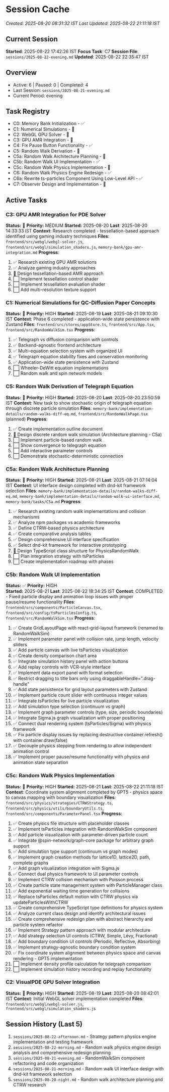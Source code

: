 # Session Cache

_Created: 2025-08-20 08:31:32 IST_
_Last Updated: 2025-08-22 21:11:18 IST_

## Current Session

**Started**: 2025-08-22 17:42:26 IST
**Focus Task**: C7
**Session File**: `sessions/2025-08-22-evening.md`
**Updated**: 2025-08-22 22:35:47 IST

## Overview

- Active: 6 | Paused: 0 | Completed: 4
- Last Session: `sessions/2025-08-21-evening.md`
- Current Period: evening

## Task Registry

- C0: Memory Bank Initialization - ✅
- C1: Numerical Simulations - 🔄
- C2: WebGL GPU Solver - 🔄
- C3: GPU AMR Integration - 🔄
- C4: Fix Pause Button Functionality - ✅
- C5: Random Walk Derivation - 🔄
- C5a: Random Walk Architecture Planning - 🔄
- C5b: Random Walk UI Implementation - ✅
- C5c: Random Walk Physics Implementation - 🔄
- C6: Random Walk Physics Engine Redesign - ✅
- C6a: Rewrite ts-particles Component Using Low-Level API - ✅
- C7: Observer Design and Implementation - 🔄

## Active Tasks

### C3: GPU AMR Integration for PDE Solver

**Status:** 🔄 **Priority:** MEDIUM
**Started:** 2025-08-20 **Last**: 2025-08-20 14:33:33 IST
**Context**: Research completed - tessellation-based approach identified using gaming industry techniques
**Files**: `frontend/src/webgl/webgl-solver.js`, `frontend/src/webgl/simulation_shaders.js`, `memory-bank/gpu-amr-integration.md`
**Progress**:

1. ✅ Research existing GPU AMR solutions
2. ✅ Analyze gaming industry approaches
3. 🔄 Design tessellation-based AMR approach
4. ⬜ Implement tessellation control shader
5. ⬜ Implement tessellation evaluation shader
6. ⬜ Add multi-resolution texture support

### C1: Numerical Simulations for QC-Diffusion Paper Concepts

**Status:** 🔄 **Priority:** HIGH
**Started:** 2025-08-19 **Last**: 2025-08-21 09:10:30 IST
**Context**: Phase 6 completed - application-wide state persistence with Zustand
**Files**: `frontend/src/stores/appStore.ts`, `frontend/src/App.tsx`, `frontend/src/RandomWalkSim.tsx`
**Progress**:

1. ✅ Telegraph vs diffusion comparison with controls
2. ✅ Backend-agnostic frontend architecture
3. ✅ Multi-equation selection system with organized UI
4. ✅ Telegraph equation stability fixes and conservation monitoring
5. ✅ Application-wide state persistence with Zustand
6. ⬜ Wheeler-DeWitt equation implementations
7. ⬜ Random walk and spin network models

### C5: Random Walk Derivation of Telegraph Equation

**Status:** 🔄 **Priority:** HIGH
**Started:** 2025-08-20 **Last**: 2025-08-20 23:50:59 IST
**Context**: New task to show stochastic origin of telegraph equation through discrete particle simulation
**Files**: `memory-bank/implementation-details/random-walks-diff-eq.md`, `frontend/src/RandomWalkPage.tsx` (planned)
**Progress**:

1. ✅ Create implementation outline document
2. 🔄 Design discrete random walk simulation (Architecture planning - C5a)
3. ⬜ Implement particle-based random walk
4. ⬜ Show convergence to telegraph equation
5. ⬜ Add interactive parameter controls
6. ⬜ Demonstrate stochastic-deterministic connection

### C5a: Random Walk Architecture Planning

**Status:** 🔄 **Priority:** HIGH
**Started:** 2025-08-21 **Last**: 2025-08-21 07:14:04 IST
**Context**: UI interface design completed with dnd-kit framework selection
**Files**: `memory-bank/implementation-details/random-walks-diff-eq.md`, `memory-bank/implementation-details/random-walk-ui-interface.md`, `memory-bank/tasks/C5a.md`
**Progress**:

1. ✅ Research existing random walk implementations and collision mechanisms
2. ✅ Analyze npm packages vs academic frameworks
3. ✅ Define CTRW-based physics architecture
4. ✅ Create comparative analysis tables
5. ✅ Design comprehensive UI interface specification
6. ✅ Select dnd-kit framework for interactive prototyping
7. 🔄 Design TypeScript class structure for PhysicsRandomWalk
8. ⬜ Plan integration strategy with tsParticles
9. ⬜ Create implementation roadmap with phases

### C5b: Random Walk UI Implementation

**Status:** ✅ **Priority:** HIGH  
**Started:** 2025-08-21 **Last**: 2025-08-22 18:34:25 IST
**Context**: COMPLETED - Fixed particle display and animation loop issues with proper pause/resume functionality
**Files**: `frontend/src/components/ParticleCanvas.tsx`, `frontend/src/config/tsParticlesConfig.ts`, `frontend/src/RandomWalkSim.tsx`
**Progress**:

1. ✅ Create GridLayoutPage with react-grid-layout framework (renamed to RandomWalkSim)
2. ✅ Implement parameter panel with collision rate, jump length, velocity sliders
3. ✅ Add particle canvas with live tsParticles visualization
4. ✅ Create density comparison chart area
5. ✅ Integrate simulation history panel with action buttons
6. ✅ Add replay controls with VCR-style interface
7. ✅ Implement data export panel with format selection
8. ✅ Restrict dragging to title bars only using draggableHandle=".drag-handle"
9. ✅ Add state persistence for grid layout parameters with Zustand
10. ✅ Implement particle count slider with continuous integer values
11. ✅ Integrate tsParticles for live particle visualization
12. ✅ Add simulation type selection (continuum vs graph)
13. ✅ Implement graph parameter controls (type, size, periodic boundaries)
14. ✅ Integrate Sigma.js graph visualization with proper positioning
15. ✅ Connect dual rendering system (tsParticles/Sigma) with physics framework
16. ✅ Fix particle display issues by replacing destructive container.refresh() with container.draw(false)
17. ✅ Decouple physics stepping from rendering to allow independent animation control
18. ✅ Implement proper pause/resume functionality with physics and animation state separation

### C5c: Random Walk Physics Implementation

**Status:** 🔄 **Priority:** HIGH
**Started:** 2025-08-21 **Last**: 2025-08-22 21:11:18 IST
**Context**: Coordinate system alignment completed by GPT5 - physics space to canvas mapping with boundary visualization
**Files**: `frontend/src/physics/strategies/CTRWStrategy.ts`, `frontend/src/physics/utils/boundaryUtils.ts`, `frontend/src/components/ParameterPanel.tsx`
**Progress**:

1. ✅ Create physics file structure with placeholder classes
2. ✅ Implement tsParticles integration with RandomWalkSim component
3. ✅ Add particle visualization with parameter-driven particle count
4. ✅ Integrate @spin-network/graph-core package for arbitrary graph support
5. ✅ Add simulation type support (continuum vs graph modes)
6. ✅ Implement graph creation methods for lattice1D, lattice2D, path, complete graphs
7. ✅ Add graph visualization integration with Sigma.js
8. ✅ Connect dual physics framework to UI parameter controls
9. ✅ Implement CTRW collision mechanism with Poisson process
10. ✅ Create particle state management system with ParticleManager class
11. ✅ Add exponential waiting time generation for collisions
12. ✅ Replace tsParticles default motion with CTRW physics via updateParticlesWithCTRW
13. ✅ Create comprehensive TypeScript type definitions for physics system
14. ✅ Analyze current class design and identify architectural issues
15. ✅ Create comprehensive redesign plan with abstract hierarchy and particle system refactor
16. ✅ Implement Strategy pattern approach with modular architecture
17. ✅ Add strategy selection UI controls (CTRW, Simple, Lévy, Fractional)
18. ✅ Add boundary condition UI controls (Periodic, Reflective, Absorbing)
19. ✅ Implement strategy-agnostic boundary condition system
20. ✅ Fix coordinate system alignment between physics space and canvas rendering - GPT5 implementation
21. ⬜ Implement density profile calculation for telegraph comparison
22. ⬜ Implement simulation history recording and replay functionality

### C2: VisualPDE GPU Solver Integration

**Status:** 🔄 **Priority:** HIGH
**Started:** 2025-08-19 **Last**: 2025-08-20 08:42:01 IST
**Context**: Initial WebGL solver implementation completed
**Files**: `frontend/src/webgl/webgl-solver.js`, `frontend/src/webgl/simulation_shaders.js`

## Session History (Last 5)

1. `sessions/2025-08-22-afternoon.md` - Strategy pattern physics engine implementation and testing framework
2. `sessions/2025-08-22-morning.md` - Random walk physics engine design analysis and comprehensive redesign planning
3. `sessions/2025-08-21-evening.md` - RandomWalkSim component refactoring and code organization
4. `sessions/2025-08-21-morning.md` - Random walk UI interface design with dnd-kit framework selection
5. `sessions/2025-08-20-night.md` - Random walk architecture planning and CTRW research
